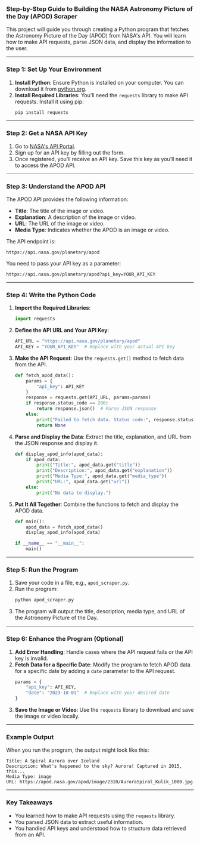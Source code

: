 ### Step-by-Step Guide to Building the NASA Astronomy Picture of the Day (APOD) Scraper

This project will guide you through creating a Python program that fetches the Astronomy Picture of the Day (APOD) from NASA's API. You will learn how to make API requests, parse JSON data, and display the information to the user.

---

### Step 1: Set Up Your Environment
1. **Install Python**: Ensure Python is installed on your computer. You can download it from [python.org](https://www.python.org/).
2. **Install Required Libraries**: You’ll need the `requests` library to make API requests. Install it using pip:
   ```bash
   pip install requests
   ```

---

### Step 2: Get a NASA API Key
1. Go to [NASA's API Portal](https://api.nasa.gov/).
2. Sign up for an API key by filling out the form.
3. Once registered, you’ll receive an API key. Save this key as you’ll need it to access the APOD API.

---

### Step 3: Understand the APOD API
The APOD API provides the following information:
- **Title**: The title of the image or video.
- **Explanation**: A description of the image or video.
- **URL**: The URL of the image or video.
- **Media Type**: Indicates whether the APOD is an image or video.

The API endpoint is:
```
https://api.nasa.gov/planetary/apod
```
You need to pass your API key as a parameter:
```
https://api.nasa.gov/planetary/apod?api_key=YOUR_API_KEY
```

---

### Step 4: Write the Python Code
1. **Import the Required Libraries**:
   ```python
   import requests
   ```

2. **Define the API URL and Your API Key**:
   ```python
   API_URL = "https://api.nasa.gov/planetary/apod"
   API_KEY = "YOUR_API_KEY"  # Replace with your actual API key
   ```

3. **Make the API Request**:
   Use the `requests.get()` method to fetch data from the API.
   ```python
   def fetch_apod_data():
       params = {
           "api_key": API_KEY
       }
       response = requests.get(API_URL, params=params)
       if response.status_code == 200:
           return response.json()  # Parse JSON response
       else:
           print("Failed to fetch data. Status code:", response.status_code)
           return None
   ```

4. **Parse and Display the Data**:
   Extract the title, explanation, and URL from the JSON response and display it.
   ```python
   def display_apod_info(apod_data):
       if apod_data:
           print("Title:", apod_data.get("title"))
           print("Description:", apod_data.get("explanation"))
           print("Media Type:", apod_data.get("media_type"))
           print("URL:", apod_data.get("url"))
       else:
           print("No data to display.")
   ```

5. **Put It All Together**:
   Combine the functions to fetch and display the APOD data.
   ```python
   def main():
       apod_data = fetch_apod_data()
       display_apod_info(apod_data)

   if __name__ == "__main__":
       main()
   ```

---

### Step 5: Run the Program
1. Save your code in a file, e.g., `apod_scraper.py`.
2. Run the program:
   ```bash
   python apod_scraper.py
   ```
3. The program will output the title, description, media type, and URL of the Astronomy Picture of the Day.

---

### Step 6: Enhance the Program (Optional)
1. **Add Error Handling**: Handle cases where the API request fails or the API key is invalid.
2. **Fetch Data for a Specific Date**: Modify the program to fetch APOD data for a specific date by adding a `date` parameter to the API request.
   ```python
   params = {
       "api_key": API_KEY,
       "date": "2023-10-01"  # Replace with your desired date
   }
   ```
3. **Save the Image or Video**: Use the `requests` library to download and save the image or video locally.

---

### Example Output
When you run the program, the output might look like this:
```
Title: A Spiral Aurora over Iceland
Description: What's happened to the sky? Aurora! Captured in 2015, this...
Media Type: image
URL: https://apod.nasa.gov/apod/image/2310/AuroraSpiral_Kulik_1080.jpg
```

---

### Key Takeaways
- You learned how to make API requests using the `requests` library.
- You parsed JSON data to extract useful information.
- You handled API keys and understood how to structure data retrieved from an API.